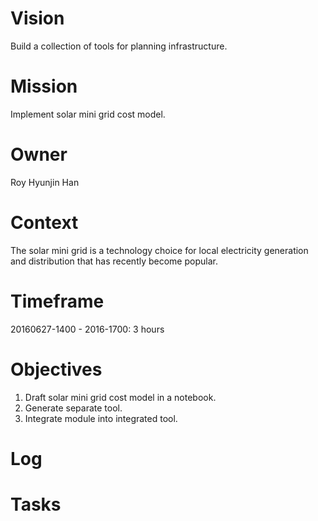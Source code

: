 # Vision
Build a collection of tools for planning infrastructure.

# Mission
Implement solar mini grid cost model.

# Owner
Roy Hyunjin Han

# Context
The solar mini grid is a technology choice for local electricity generation and distribution that has recently become popular.

# Timeframe
20160627-1400 - 2016-1700: 3 hours

# Objectives
1. Draft solar mini grid cost model in a notebook.
2. Generate separate tool.
3. Integrate module into integrated tool.

# Log

# Tasks
